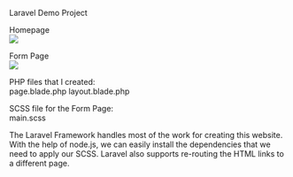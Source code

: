 Laravel Demo Project 

Homepage<br>
![](https://i.imgur.com/x0fV6JI.png)

Form Page<br>
![](https://i.imgur.com/UfyQzUP.png)

PHP files that I created: <br> 
page.blade.php
layout.blade.php 
<br> 

SCSS file for the Form Page: <br> 
main.scss
<br> 

The Laravel Framework handles most of the work for creating this website. 
With the help of node.js, we can easily install the dependencies that we need to apply our SCSS. 
Laravel also supports re-routing the HTML links to a different page. 
